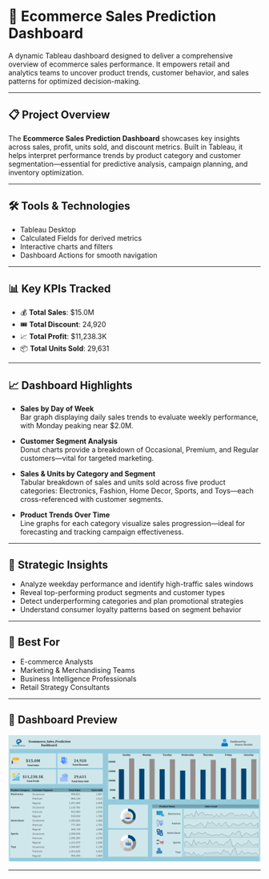 # 🛒 Ecommerce Sales Prediction Dashboard

A dynamic Tableau dashboard designed to deliver a comprehensive overview of ecommerce sales performance. It empowers retail and analytics teams to uncover product trends, customer behavior, and sales patterns for optimized decision-making.

---

## 📋 Project Overview

The **Ecommerce Sales Prediction Dashboard** showcases key insights across sales, profit, units sold, and discount metrics. Built in Tableau, it helps interpret performance trends by product category and customer segmentation—essential for predictive analysis, campaign planning, and inventory optimization.

---

## 🛠️ Tools & Technologies

* Tableau Desktop  
* Calculated Fields for derived metrics  
* Interactive charts and filters  
* Dashboard Actions for smooth navigation  

---

## 📊 Key KPIs Tracked

* 💰 **Total Sales**: \$15.0M  
* 🎟️ **Total Discount**: 24,920  
* 📈 **Total Profit**: \$11,238.3K  
* 📦 **Total Units Sold**: 29,631  

---

## 📈 Dashboard Highlights

* **Sales by Day of Week**  
  Bar graph displaying daily sales trends to evaluate weekly performance, with Monday peaking near \$2.0M.

* **Customer Segment Analysis**  
  Donut charts provide a breakdown of Occasional, Premium, and Regular customers—vital for targeted marketing.

* **Sales & Units by Category and Segment**  
  Tabular breakdown of sales and units sold across five product categories: Electronics, Fashion, Home Decor, Sports, and Toys—each cross-referenced with customer segments.

* **Product Trends Over Time**  
  Line graphs for each category visualize sales progression—ideal for forecasting and tracking campaign effectiveness.

---

## 🧠 Strategic Insights

* Analyze weekday performance and identify high-traffic sales windows  
* Reveal top-performing product segments and customer types  
* Detect underperforming categories and plan promotional strategies  
* Understand consumer loyalty patterns based on segment behavior  

---

## 👤 Best For

* E-commerce Analysts  
* Marketing & Merchandising Teams  
* Business Intelligence Professionals  
* Retail Strategy Consultants  

---

## 📸 Dashboard Preview

![Ecommerce Sales Prediction Dashboard](https://github.com/Hamna228/E-commerce-dashboard/blob/main/E%20commerce%20dashboard.png)

---
